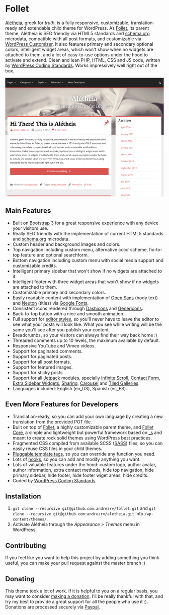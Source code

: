 Follet
======

[Alétheia](http://en.wikipedia.org/wiki/Aletheia), greek for *truth*, is a fully responsive, customizable, translation-ready and extendable child theme for WordPress. As [Follet](https://github.com/andrezrv/), its parent theme, Alétheia is SEO friendly via HTML5 standards and [schema.org](http://schema.org) microdata, compatible with all post formats, and customizable via [WordPress Customizer](https://codex.wordpress.org/Theme_Customization_API). It also features primary and secondary optional colors, intelligent widget areas, which won't show when no widgets are attached to them, and a lot of easy-to-use options under the hood to activate and extend. Clean and lean PHP, HTML, CSS and JS code, written by [WordPress Coding Standards](http://codex.wordpress.org/WordPress_Coding_Standards). Works impressively well right out of the box.

![Image](screenshot.png?raw=true)

## Main Features

* Built on [Bootstrap 3](http://getbootstrap.com/) for a great responsive experience with any device your visitors use.
* Really SEO friendly with the implementation of current HTML5 standards and [schema.org](http://schema.org) microdata.
* Custom header and background images and colors.
* Top navigation including custom menu, alternative color scheme, fix-to-top feature and optional searchform.
* Bottom navigation including custom menu with social media support and customizable credits.
* Intelligent primary sidebar that won't show if no widgets are attached to it.
* Intelligent footer with three widget areas that won't show if no widgets are attached to them.
* Customizable primary and secondary colors.
* Easily readable content with implementation of [Open Sans](http://www.google.com/fonts/specimen/Open+Sans) (body text) and [Neuton](http://www.google.com/fonts/specimen/Neuton) (titles) via [Google Fonts](http://www.google.com/fonts).
* Consistent icons rendered through [Dashicons](http://melchoyce.github.io/dashicons/) and [Genericons](http://genericons.com/).
* Back-to-top button with a nice and smooth animation.
* Full support for [editor styles](https://codex.wordpress.org/Editor_Style), so you'll never have to leave the editor to see what your posts will look like. What you see while writing will be the same you'll see after you publish your content.
* Breadcrumbs, so your visitors can always find their way back home :)
* Threaded comments up to 10 levels, the maximum available by default.
* Responsive YouTube and Vimeo videos.
* Support for paginated comments.
* Support for paginated posts.
* Support for all post formats.
* Support for featured images.
* Support for sticky posts.
* Support for all [Jetpack](http://jetpack.me/) modules, specially [Infinite Scroll](http://jetpack.me/support/infinite-scroll/), [Contact Form](http://jetpack.me/support/contact-form/), [Extra Sidebar Widgets](http://jetpack.me/support/extra-sidebar-widgets/), [Sharing](http://jetpack.me/support/sharing/), [Carousel](http://jetpack.me/support/carousel/) and [Tiled Galleries](http://jetpack.me/support/tiled-galleries/).
* Languages included: English (en_US), Spanish (es_ES).

## Even More Features for Developers

* Translation-ready, so you can add your own language by creating a new translation from the provided POT file.
* Built on top of [Follet](http://github.com/andrezrv/follet/), a highly customizable parent theme, and [Follet Core](http://github.com/andrezrv/follet-core/), a simple and lightweight but powerful framework based on [_s](http://underscores.me/) and meant to create rock solid themes using WordPress best practices.
* Fragmented CSS compiled from available SCSS ([SASS](http://sass-lang.com/)) files, so you can easily reuse CSS files in your child themes.
* [Pluggable template tags](http://codex.wordpress.org/Pluggable_Functions), so you can override any function you need.
* Lots of [hooks](http://codex.wordpress.org/Plugin_API/Hooks), so you can add and modify anything you want.
* Lots of valuable features under the hood: custom logo, author avatar, author information, extra contact methods, hide top navigation, hide primary sidebar, hide footer, hide footer wiget areas, hide credits.
* Coded by [WordPress Coding Standards](http://codex.wordpress.org/WordPress_Coding_Standards).

## Installation

1. `git clone --recursive git@github.com:andrezrv/follet.git` and `git clone --recursive git@github.com:andrezrv/aletheia.git` into `/wp-content/themes/`.
2. Activate Alétheia through the *Appearance > Themes* menu in WordPress.

## Contributing

If you feel like you want to help this project by adding something you think useful, you can make your pull request against the master branch :)

## Donating

This theme took a lot of work. If it is helpful to you on a regular basis, you may want to consider [making a donation](https://www.paypal.com/cgi-bin/webscr?cmd=_s-xclick&hosted_button_id=B7XQG5ZA36UZ4). I'll be really thankful with that, and try my best to provide a great support for all the people who use it :). Donations are processed securely via [Paypal](https://www.paypal.com/cgi-bin/webscr?cmd=_s-xclick&hosted_button_id=B7XQG5ZA36UZ4).